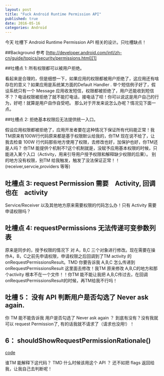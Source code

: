 ```yaml
--- 
layout: post 
title: "Fuck Android Runtime Permission API"
published: true
date: 2016-05-16
categories: Android
---
```


今天 吐槽下 Android Runtime Permission API 相关的设计。只吐槽缺点！

##Background
 参考 [http://developer.android.com/intl/zh-cn/guide/topics/security/permissions.html][1]

##吐槽点 1: 所有权限都可以被用户拒绝。

看起来是合理的，但是细想一下，如果应用的权限都被用户拒绝了，这应用还有啥存在的意义？如果应用是系统某方面的Default Handler .  举个短信例子好了，假设系统只有一个 Message 应用收发短信，权限都被拒绝了，用户还能收到短信不？？电话权限被拒绝了就不能打电话，接电话了呗！你可以说这是用户自己的行为，好吧！就算是用户自作自受吧。
那么对于开发来说怎么办呢？情况见下面一点。

##吐槽点 2: 拒绝基本权限后无法提供统一入口。

假设应用权限都被拒绝了，应用开发者要在这种情况下保证所有代码能正常！我TM原来有100W行代码原来都是基于权限默认给我的，你TM 现在说不给了，让我去检查 100W 行代码那些地方使用了权限，去修改也好，加保护也好，你TM还是人吗？
你TM 能提供个机制不?这个机制就是，没赋予应用基本权限的时候，只能进入某个入口（Activity，用来引导用户授予权限和解释缺少权限的后果）。 别的地方没有权限，别TM 给我触发，触发了没法保证正常！！(receiver,servcie,providers 等等) 

## 吐槽点 3: request Permission 需要　Activity, 回调也在　activity 

Service/Receiver 以及其他地方原来需要权限的代码怎么办！只有 Activity 需要申请权限吗？

## 吐槽点 4: requestPermissions 无法传递可变参数列表 

原来是同步的，授予权限的情况下 对 A，B,C 三个对象进行修改。现在需要在操作A，B，C之前先申请权限，申请权限之后回调到了TM activity 的 onRequestPermissionsResult。TMD 你要告诉我 A,B,C 怎么传递到onRequestPermissionsResult 这里面去修改！我TM 原来修改 A,B,C的地方和那个activity 根本不在一个文件！！你TM 能不能让我把 A,B,C传过去，在回调onRequestPermissionsResult的时候，再TM给我不行吗！


## 吐槽 5： 没有 API 判断用户是否勾选了 Never ask again. 

你 TM 能不能告诉我 用户是否勾选了  Never ask again ？ 到底有没有？没有我就可以 request Permission了, 有的话我就不请求了（请求也没用!）！

## 6： shouldShowRequestPermissionRationale()

[code](http://androidxref.com/6.0.1_r10/xref/frameworks/base/services/core/java/com/android/server/pm/PackageManagerService.java#3808)

谁TM 能解释下这代码？ TMD 什么时候该用这个 API ？ 还不如把 flags 返回给我，让我自己去判断呢！

##
[1]:http://developer.android.com/intl/zh-cn/guide/topics/security/permissions.html 
